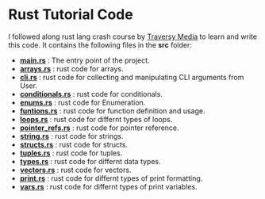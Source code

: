 # Rust Tutorial Code
  I followed along rust lang crash course by [Traversy Media](https://www.youtube.com/watch?v=zF34dRivLOw) to learn and write this code. It contains the following files in the **src** folder:  
  - [**main.rs**](https://github.com/salisbuk7897/salisu_rust/blob/main/src/main.rs) : The entry point of the project.  
  - [**arrays.rs**](https://github.com/salisbuk7897/salisu_rust/blob/main/src/arrays.rs) : rust code for arrays.  
  - [**cli.rs**](https://github.com/salisbuk7897/salisu_rust/blob/main/src/cli.rs) : rust code for collecting and manipulating CLI arguments from User.  
  - [**conditionals.rs**](https://github.com/salisbuk7897/salisu_rust/blob/main/src/conditionals.rs) : rust code for conditionals.  
  - [**enums.rs**](https://github.com/salisbuk7897/salisu_rust/blob/main/src/enums.rs) : rust code for Enumeration.  
  - [**funtions.rs**](https://github.com/salisbuk7897/salisu_rust/blob/main/src/functions.rs) : rust code for function definition and usage.  
  - [**loops.rs**](https://github.com/salisbuk7897/salisu_rust/blob/main/src/loops.rs) : rust code for differnt types of loops.  
  - [**pointer_refs.rs**](https://github.com/salisbuk7897/salisu_rust/blob/main/src/pointer_refs.rs) : rust code for pointer reference.  
  - [**string.rs**](https://github.com/salisbuk7897/salisu_rust/blob/main/src/string.rs) : rust code for strings.
  - [**structs.rs**](https://github.com/salisbuk7897/salisu_rust/blob/main/src/structs.rs) : rust code for structs.  
  - [**tuples.rs**](https://github.com/salisbuk7897/salisu_rust/blob/main/src/tuples.rs) : rust code for tuples.  
  - [**types.rs**](https://github.com/salisbuk7897/salisu_rust/blob/main/src/types.rs) : rust code for differnt data types.  
  - [**vectors.rs**](https://github.com/salisbuk7897/salisu_rust/blob/main/src/vectors.rs) : rust code for vectors.  
  - [**print.rs**](https://github.com/salisbuk7897/salisu_rust/blob/main/src/print.rs) : rust code for differnt types of print formatting.  
  - [**vars.rs**](https://github.com/salisbuk7897/salisu_rust/blob/main/src/vars.rs) : rust code for differnt types of print variables.
